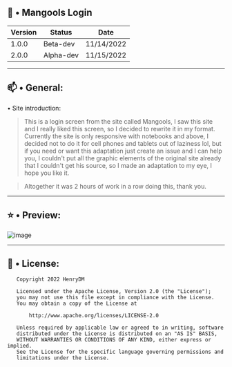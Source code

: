 ## 🚀 • Mangools Login

| Version | Status | Date |
| --- | --- | --- |
| 1.0.0 | Beta-dev | 11/14/2022 |
| 2.0.0 | Alpha-dev | 11/15/2022 |

--- 

## 📫 • General:

• Site introduction: 

> This is a login screen from the site called Mangools, I saw this site and I really liked this screen, so I decided to rewrite it in my format. Currently the site is only responsive with notebooks and above, I decided not to do it for cell phones and tablets out of laziness lol, but if you need or want this adaptation just create an issue and I can help you, I couldn't put all the graphic elements of the original site already that I couldn't get his source, so I made an adaptation to my eye, I hope you like it.

> Altogether it was 2 hours of work in a row doing this, thank you.

---

## ⭐ • Preview:

![image](https://user-images.githubusercontent.com/100979680/202016209-2c93981d-a1cc-4172-85b8-98951bd1d002.png)

---

## 📜 • License:

```
   Copyright 2022 HenryDM

   Licensed under the Apache License, Version 2.0 (the "License");
   you may not use this file except in compliance with the License.
   You may obtain a copy of the License at

       http://www.apache.org/licenses/LICENSE-2.0

   Unless required by applicable law or agreed to in writing, software
   distributed under the License is distributed on an "AS IS" BASIS,
   WITHOUT WARRANTIES OR CONDITIONS OF ANY KIND, either express or implied.
   See the License for the specific language governing permissions and
   limitations under the License.
```

